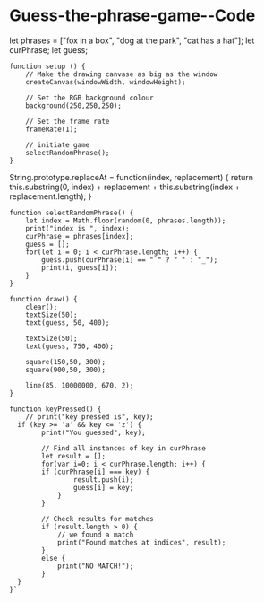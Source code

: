 # Guess-the-phrase-game--Code

let phrases = ["fox in a box", "dog at the park", "cat has a hat"];
let curPhrase;
let guess;

```
function setup () {
	// Make the drawing canvase as big as the window
	createCanvas(windowWidth, windowHeight);
	
	// Set the RGB background colour
	background(250,250,250);
	
	// Set the frame rate
	frameRate(1);
	
	// initiate game
	selectRandomPhrase();
}
```

String.prototype.replaceAt = function(index, replacement) {
    return this.substring(0, index) + replacement + this.substring(index + replacement.length);
}
```
function selectRandomPhrase() {
	let index = Math.floor(random(0, phrases.length));
	print("index is ", index);
	curPhrase = phrases[index];
	guess = [];
	for(let i = 0; i < curPhrase.length; i++) {
		guess.push(curPhrase[i] == " " ? " " : "_"); 
		print(i, guess[i]);
	}
}
```

```
function draw() {
	clear();
	textSize(50);
	text(guess, 50, 400);
	
	textSize(50);
	text(guess, 750, 400);
	
	square(150,50, 300);
	square(900,50, 300);

	line(85, 10000000, 670, 2);
}
```

```
function keyPressed() {
	// print("key pressed is", key);
  if (key >= 'a' && key <= 'z') { 
		print("You guessed", key);
		
		// Find all instances of key in curPhrase
		let result = [];
		for(var i=0; i < curPhrase.length; i++) {
    	if (curPhrase[i] === key) {
				result.push(i);
				guess[i] = key;
			}
		}
		
		// Check results for matches
		if (result.length > 0) {
			// we found a match
			print("Found matches at indices", result);
		}
		else {
			print("NO MATCH!");
		}
  }
}`
```
